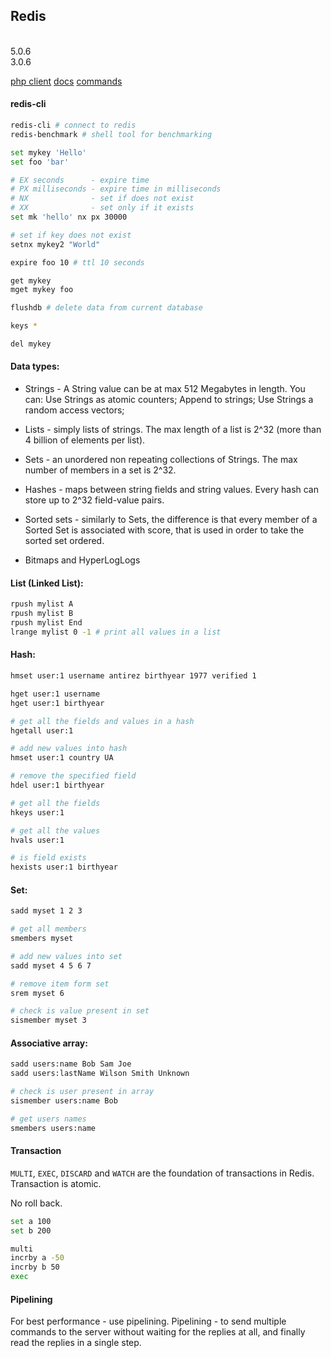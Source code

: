 Redis
-
<br>5.0.6
<br>3.0.6

[php client](https://github.com/phpredis/phpredis)
[docs](https://redis.io/documentation)
[commands](https://redis.io/commands)

#### redis-cli

````sh
redis-cli # connect to redis
redis-benchmark # shell tool for benchmarking
````

````sh
set mykey 'Hello'
set foo 'bar'

# EX seconds      - expire time
# PX milliseconds - expire time in milliseconds
# NX              - set if does not exist
# XX              - set only if it exists
set mk 'hello' nx px 30000

# set if key does not exist
setnx mykey2 "World"

expire foo 10 # ttl 10 seconds

get mykey
mget mykey foo

flushdb # delete data from current database

keys *

del mykey
````

#### Data types:

* Strings - A String value can be at max 512 Megabytes in length.
You can:
Use Strings as atomic counters;
Append to strings;
Use Strings a random access vectors;

* Lists - simply lists of strings.
The max length of a list is 2^32 (more than 4 billion of elements per list).

* Sets - an unordered non repeating collections of Strings.
The max number of members in a set is 2^32.

* Hashes - maps between string fields and string values.
Every hash can store up to 2^32 field-value pairs.

* Sorted sets - similarly to Sets,
the difference is that every member of a Sorted Set is associated with score,
that is used in order to take the sorted set ordered.

* Bitmaps and HyperLogLogs

#### List (Linked List):

````sh
rpush mylist A
rpush mylist B
rpush mylist End
lrange mylist 0 -1 # print all values in a list
````

#### Hash:

````sh
hmset user:1 username antirez birthyear 1977 verified 1

hget user:1 username
hget user:1 birthyear

# get all the fields and values in a hash
hgetall user:1

# add new values into hash
hmset user:1 country UA

# remove the specified field
hdel user:1 birthyear

# get all the fields
hkeys user:1

# get all the values
hvals user:1

# is field exists
hexists user:1 birthyear
````

#### Set:

````sh
sadd myset 1 2 3

# get all members
smembers myset

# add new values into set
sadd myset 4 5 6 7

# remove item form set
srem myset 6

# check is value present in set
sismember myset 3
````

#### Associative array:

````sh
sadd users:name Bob Sam Joe
sadd users:lastName Wilson Smith Unknown

# check is user present in array
sismember users:name Bob

# get users names
smembers users:name
````

#### Transaction

`MULTI`, `EXEC`, `DISCARD` and `WATCH` are the foundation of transactions in Redis.
Transaction is atomic.

No roll back.

````sh
set a 100
set b 200

multi
incrby a -50
incrby b 50
exec
````

#### Pipelining

For best performance - use pipelining.
Pipelining - to send multiple commands to the server without waiting for the replies at all,
and finally read the replies in a single step.
